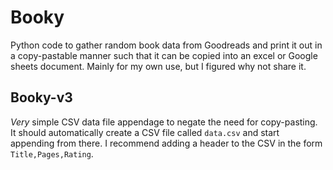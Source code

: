 # Booky

Python code to gather random book data from Goodreads and print it out in a copy-pastable manner such that it can be copied into an excel or Google sheets document. Mainly for my own use, but I figured why not share it.

## Booky-v3

*Very* simple CSV data file appendage to negate the need for copy-pasting. It should automatically create a CSV file called `data.csv` and start appending from there. I recommend adding a header to the CSV in the form `Title,Pages,Rating`.
